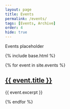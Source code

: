 ```yaml
---
layout: page
title: Events
permalink: /events/
tags: [Events, Archive]
order: 4
hide: true
---
```


Events placeholder

{% include base.html %}

{% for event in site.events %}

   <h2>
     <a href="{{ base }}{{ event.url }}">
       {{ event.title }}
     </a>
   </h2>
   {{ event.excerpt }}

{% endfor %}
